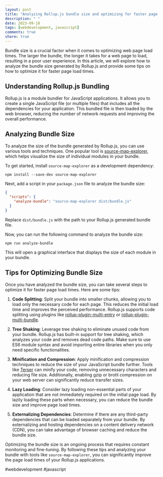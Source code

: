 ```yaml
---
layout: post
title: "Analyzing Rollup.js bundle size and optimizing for faster page load times"
description: " "
date: 2023-09-18
tags: [webdevelopment, javascript]
comments: true
share: true
---
```


Bundle size is a crucial factor when it comes to optimizing web page load times. The larger the bundle, the longer it takes for a web page to load, resulting in a poor user experience. In this article, we will explore how to analyze the bundle size generated by Rollup.js and provide some tips on how to optimize it for faster page load times.

## Understanding Rollup.js Bundling

Rollup.js is a module bundler for JavaScript applications. It allows you to create a single JavaScript file (or multiple files) that includes all the dependencies for your application. This bundled file is then loaded by the web browser, reducing the number of network requests and improving the overall performance.

## Analyzing Bundle Size

To analyze the size of the bundle generated by Rollup.js, you can use various tools and techniques. One popular tool is [source-map-explorer](https://www.npmjs.com/package/source-map-explorer), which helps visualize the size of individual modules in your bundle.

To get started, install `source-map-explorer` as a development dependency:

```
npm install --save-dev source-map-explorer
```

Next, add a script in your `package.json` file to analyze the bundle size:

```json
{
  "scripts": {
    "analyze-bundle": "source-map-explorer dist/bundle.js"
  }
}
```

Replace `dist/bundle.js` with the path to your Rollup.js generated bundle file.

Now, you can run the following command to analyze the bundle size:

```
npm run analyze-bundle
```

This will open a graphical interface that displays the size of each module in your bundle.

## Tips for Optimizing Bundle Size

Once you have analyzed the bundle size, you can take several steps to optimize it for faster page load times. Here are some tips:

1. **Code Splitting**: Split your bundle into smaller chunks, allowing you to load only the necessary code for each page. This reduces the initial load time and improves the perceived performance. Rollup.js supports code splitting using plugins like [rollup-plugin-multi-entry](https://www.npmjs.com/package/rollup-plugin-multi-entry) or [rollup-plugin-multi-bundle](https://www.npmjs.com/package/rollup-plugin-multi-bundle).

2. **Tree Shaking**: Leverage tree shaking to eliminate unused code from your bundle. Rollup.js has built-in support for tree shaking, which analyzes your code and removes dead code paths. Make sure to use ES6 module syntax and avoid importing entire libraries when you only need specific functionalities.

3. **Minification and Compression**: Apply minification and compression techniques to reduce the size of your JavaScript bundle further. Tools like [Terser](https://www.npmjs.com/package/terser) can minify your code, removing unnecessary characters and reducing file size. Additionally, enabling gzip or brotli compression on your web server can significantly reduce transfer sizes.

4. **Lazy Loading**: Consider lazy loading non-essential parts of your application that are not immediately required on the initial page load. By lazily loading these parts when necessary, you can reduce the bundle size and improve page load times.

5. **Externalizing Dependencies**: Determine if there are any third-party dependencies that can be loaded separately from your bundle. By externalizing and hosting dependencies on a content delivery network (CDN), you can take advantage of browser caching and reduce the bundle size.

Optimizing the bundle size is an ongoing process that requires constant monitoring and fine-tuning. By following these tips and analyzing your bundle with tools like `source-map-explorer`, you can significantly improve the page load times of your Rollup.js applications.

#webdevelopment #javascript